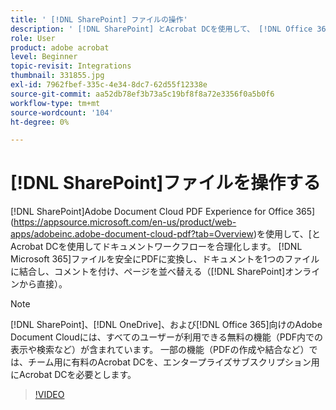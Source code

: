 ```yaml
---
title: ' [!DNL SharePoint] ファイルの操作'
description: ' [!DNL SharePoint] とAcrobat DCを使用して、 [!DNL Office 365]のAdobe Document Cloud PDFエクスペリエンスを使用し、ドキュメントワークフローを合理化'
role: User
product: adobe acrobat
level: Beginner
topic-revisit: Integrations
thumbnail: 331855.jpg
exl-id: 7962fbef-335c-4e34-8dc7-62d55f12338e
source-git-commit: aa52db78ef3b73a5c19bf8f8a72e3356f0a5b0f6
workflow-type: tm+mt
source-wordcount: '104'
ht-degree: 0%

---
```


# [!DNL SharePoint]ファイルを操作する

[!DNL SharePoint]Adobe Document Cloud PDF Experience for Office 365](https://appsource.microsoft.com/en-us/product/web-apps/adobeinc.adobe-document-cloud-pdf?tab=Overview)を使用して、[とAcrobat DCを使用してドキュメントワークフローを合理化します。 [!DNL Microsoft 365]ファイルを安全にPDFに変換し、ドキュメントを1つのファイルに結合し、コメントを付け、ページを並べ替える（[!DNL SharePoint]オンラインから直接）。

>[!NOTE]
>
>[!DNL SharePoint]、[!DNL OneDrive]、および[!DNL Office 365]向けのAdobe Document Cloudには、すべてのユーザーが利用できる無料の機能（PDF内での表示や検索など）が含まれています。 一部の機能（PDFの作成や結合など）では、チーム用に有料のAcrobat DCを、エンタープライズサブスクリプション用にAcrobat DCを必要とします。

>[!VIDEO](https://video.tv.adobe.com/v/331855?hidetitle=true)
